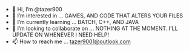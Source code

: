 - 👋 Hi, I’m @tazer900
- 👀 I’m interested in ... GAMES, AND CODE THAT ALTERS YOUR FILES
- 🌱 I’m currently learning ... BATCH, C++, AND JAVA
- 💞️ I’m looking to collaborate on ... NOTHING AT THE MOMENT. I'LL UPDATE ON WHENEVER I NEED HELP!
- 📫 How to reach me ... tazer9001@outlook.com
